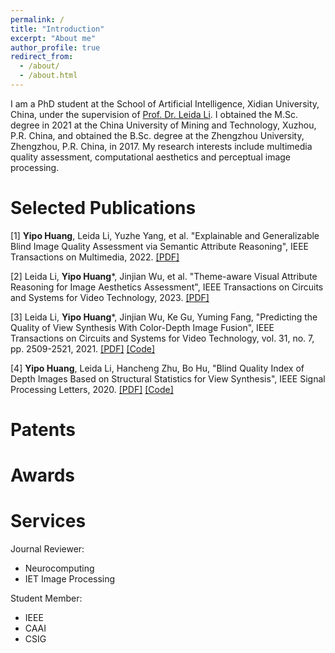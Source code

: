 ```yaml
---
permalink: /
title: "Introduction"
excerpt: "About me"
author_profile: true
redirect_from: 
  - /about/
  - /about.html
---
```


I am a PhD student at the School of Artificial Intelligence, Xidian University, China, under the supervision of [Prof. Dr. Leida Li](https://web.xidian.edu.cn/ldli/). I obtained the M.Sc. degree in 2021 at the China University of Mining and Technology, Xuzhou, P.R. China, and obtained the B.Sc. degree at the Zhengzhou University, Zhengzhou, P.R. China, in 2017. My research interests include multimedia quality assessment, computational aesthetics and perceptual image processing.

Selected Publications
======
[1] **Yipo Huang**, Leida Li, Yuzhe Yang, et al. "Explainable and Generalizable Blind Image Quality Assessment via Semantic Attribute Reasoning", IEEE Transactions on Multimedia, 2022. [[PDF]](https://yipoh.github.io/files/TMM2022_SARQUE.pdf)

[2] Leida Li, **Yipo Huang***, Jinjian Wu, et al. "Theme-aware Visual Attribute Reasoning for Image Aesthetics Assessment", IEEE Transactions on Circuits and Systems for Video Technology, 2023. [[PDF]](https://yipoh.github.io/files/TCSVT2023_TAVAR.pdf)

[3] Leida Li, **Yipo Huang***, Jinjian Wu, Ke Gu, Yuming Fang, "Predicting the Quality of View Synthesis With Color-Depth Image Fusion", IEEE Transactions on Circuits and Systems for Video Technology, vol. 31, no. 7, pp. 2509-2521, 2021. [[PDF]](https://yipoh.github.io/files/TCSVT2021_CODIF.pdf) [[Code]](https://github.com/yipoh/CODIF)

[4] **Yipo Huang**, Leida Li, Hancheng Zhu, Bo Hu, "Blind Quality Index of Depth Images Based on Structural Statistics for View Synthesis", IEEE Signal Processing Letters, 2020. [[PDF]](https://yipoh.github.io/files/SPL2020_DSS.pdf) [[Code]](https://github.com/yipoh/DSS)


Patents
======

Awards
======

Services
======
Journal Reviewer:
* Neurocomputing
* IET Image Processing

Student Member:
* IEEE
* CAAI
* CSIG
